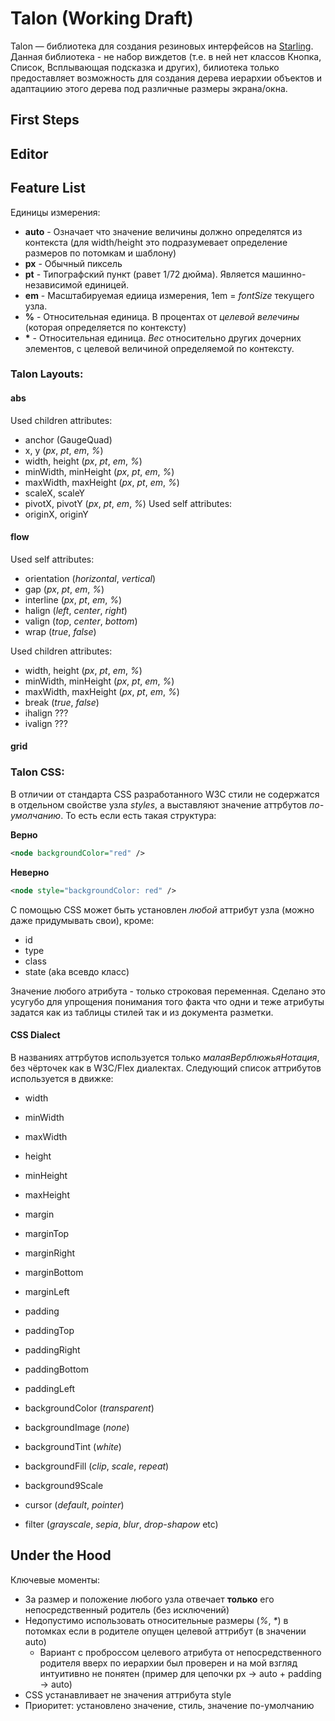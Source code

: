 # Talon (Working Draft)
Talon — библиотека для создания резиновых интерфейсов на <a href="http://gamua.com/starling/">Starling</a>. Данная библиотека - не набор виждетов (т.е. в ней нет классов Кнопка, Список, Всплывающая подсказка и других), билиотека только предоставляет возможность для создания дерева иерархии объектов и адаптациию этого дерева под различные размеры экрана/окна.

## First Steps
## Editor
## Feature List
Единицы измерения:
- **auto** - Означает что значение величины должно определятся из контекста (для width/height это подразумевает определение размеров по потомкам и шаблону)
- **px** - Обычный пиксель
- **pt** - Типографский пункт (равет 1/72 дюйма). Является машинно-независимой единицей.
- **em** - Масштабируемая едиица измерения, 1em = *fontSize* текущего узла.
- **%** - Относительная единица. В процентах от *целевой велечины* (которая определяется по контексту)
- **\*** - Относительная единица. *Вес* относительно других дочерних элементов, c целевой величиной определяемой по контексту.

### Talon Layouts:
#### abs
Used children attributes:	
- anchor (GaugeQuad)
- x, y (*px*, *pt*, *em*, *%*)
- width, height (*px*, *pt*, *em*, *%*)
- minWidth, minHeight (*px*, *pt*, *em*, *%*)
- maxWidth, maxHeight (*px*, *pt*, *em*, *%*)
- scaleX, scaleY
- pivotX, pivotY (*px*, *pt*, *em*, *%*)
Used self attributes:
- originX, originY

#### flow
Used self attributes:
- orientation (*horizontal*, *vertical*)
- gap (*px*, *pt*, *em*, *%*)
- interline (*px*, *pt*, *em*, *%*)
- halign (*left*, *center*, *right*)
- valign (*top*, *center*, *bottom*)
- wrap (*true*, *false*)

Used children attributes:
- width, height (*px*, *pt*, *em*, *%*)
- minWidth, minHeight (*px*, *pt*, *em*, *%*)
- maxWidth, maxHeight (*px*, *pt*, *em*, *%*)
- break (*true*, *false*)
- ihalign ???
- ivalign ???

#### grid

### Talon CSS:
В отличии от стандарта CSS разработанного W3C стили не содержатся в отдельном свойстве узла *styles*, а выставляют значение аттрбутов *по-умолчанию*.
То есть если есть такая структура:

**Верно**
```xml
<node backgroundColor="red" />
```

**Неверно**
```xml
<node style="backgroundColor: red" />
```

С помощью CSS может быть установлен *любой* аттрибут узла (можно даже придумывать свои), кроме:
- id
- type
- class
- state (aka всевдо класс)

Значение любого атрибута - только строковая переменная.
Сделано это усугубо для упрощения понимания того факта что одни и теже атрибуты задатся как из таблицы стилей так и из документа разметки.

#### CSS Dialect
В названиях аттрбутов используется только *малаяВерблюжьяНотация*, без чёрточек как в W3C/Flex диалектах.
Следующий список аттрибутов используется в движке:

- width
- minWidth
- maxWidth
- height
- minHeight
- maxHeight

- margin
- marginTop
- marginRight
- marginBottom
- marginLeft

- padding
- paddingTop
- paddingRight
- paddingBottom
- paddingLeft

- backgroundColor (*transparent*)
- backgroundImage (*none*)
- backgroundTint (*white*)
- backgroundFill (*clip*, *scale*, *repeat*)
- background9Scale

- cursor (*default*, *pointer*)
- filter (*grayscale*, *sepia*, *blur*, *drop-shapow* etc)

## Under the Hood
Ключевые моменты:

- За размер и положение любого узла отвечает **только** его непосредственный родитель (без исключений)
- Недопустимо использовать относительные размеры (*%*, *\**) в потомках если в родителе опущен целевой аттрибут (в значении auto)
    - Вариант с проброссом целевого атрибута от непосредственного родителя вверх по иерархии был проверен и на мой взгляд интуитивно не понятен (пример для цепочки px -> auto + padding -> auto)
- CSS устанавливает не значения аттрибута style
- Приоритет: установлено значение, стиль, значение по-умолчанию
